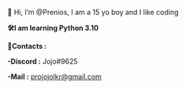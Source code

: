 👋 Hi, I’m @Prenios, I am a 15 yo boy and I like coding 




**🛠️I am learning Python 3.10**





**💭Contacts :**

**-Discord :** Jojo#9625

**-Mail :** projojolkr@gmail.com
